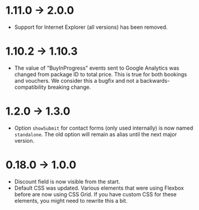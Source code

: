 # 1.11.0 -> 2.0.0
* Support for Internet Explorer (all versions) has been removed.

# 1.10.2 -> 1.10.3
* The value of "BuyInProgress" events sent to Google Analytics was changed from package ID to total price. This is true for both bookings and vouchers. We consider this a bugfix and not a backwards-compatibility breaking change.

# 1.2.0 -> 1.3.0
* Option `showSubmit` for contact forms (only used internally) is now named `standalone`. The old option will remain as alias until the next major version.

# 0.18.0 -> 1.0.0
* Discount field is now visible from the start.
* Default CSS was updated. Various elements that were using Flexbox before are now using CSS Grid. If you have custom CSS for these elements, you might need to rewrite this a bit.
